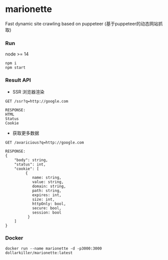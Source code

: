 # marionette
Fast dynamic site crawling based on puppeteer (基于puppeteer的动态网站抓取)

### Run
node >= 14
``` 
npm i
npm start
```

### Result API
- SSR 浏览器渲染
``` 
GET /ssr?q=http://google.com

RESPONSE:
HTML  
Status
Cookie
```
- 获取更多数据
``` 
GET /avaricious?q=http://google.com

RESPONSE:
{
    "body": string,
    "status": int,
    "cookie": [
         {
            name: string,
            value: string,
            domain: string,
            path: string,
            expires: int,
            size: int,
            httpOnly: bool,
            secure: bool,
            session: bool
          }
    ]
}
```

### Docker
``` 
docker run --name marionette -d -p3000:3000 dollarkiller/marionette:latest
```
